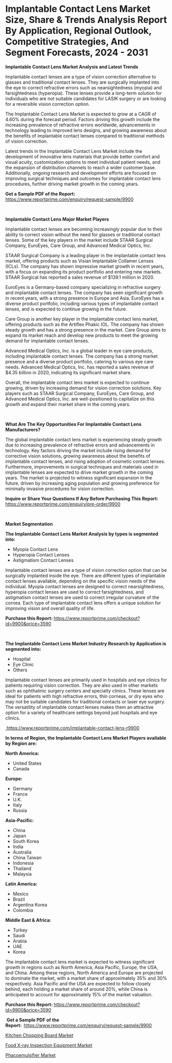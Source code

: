 <p><h1>Implantable Contact Lens Market Size, Share & Trends Analysis Report By Application, Regional Outlook, Competitive Strategies, And Segment Forecasts, 2024 - 2031</h1></p><p><strong>Implantable Contact Lens Market Analysis and Latest Trends</strong></p>
<p><p>Implantable contact lenses are a type of vision correction alternative to glasses and traditional contact lenses. They are surgically implanted into the eye to correct refractive errors such as nearsightedness (myopia) and farsightedness (hyperopia). These lenses provide a long-term solution for individuals who are not suitable candidates for LASIK surgery or are looking for a reversible vision correction option.</p><p>The Implantable Contact Lens Market is expected to grow at a CAGR of 4.60% during the forecast period. Factors driving this growth include the increasing prevalence of refractive errors worldwide, advancements in technology leading to improved lens designs, and growing awareness about the benefits of implantable contact lenses compared to traditional methods of vision correction.</p><p>Latest trends in the Implantable Contact Lens Market include the development of innovative lens materials that provide better comfort and visual acuity, customization options to meet individual patient needs, and the expansion of distribution channels to reach a wider customer base. Additionally, ongoing research and development efforts are focused on improving surgical techniques and outcomes for implantable contact lens procedures, further driving market growth in the coming years.</p></p>
<p><strong>Get a Sample PDF of the Report:&nbsp;</strong> <a href="https://www.reportprime.com/enquiry/request-sample/9900">https://www.reportprime.com/enquiry/request-sample/9900</a></p>
<p>&nbsp;</p>
<p><strong>Implantable Contact Lens Major Market Players</strong></p>
<p><p>Implantable contact lenses are becoming increasingly popular due to their ability to correct vision without the need for glasses or traditional contact lenses. Some of the key players in the market include STAAR Surgical Company, EuroEyes, Care Group, and Advanced Medical Optics, Inc.</p><p>STAAR Surgical Company is a leading player in the implantable contact lens market, offering products such as Visian Implantable Collamer Lenses (ICLs). The company has shown impressive market growth in recent years, with a focus on expanding its product portfolio and entering new markets. STAAR Surgical has reported a sales revenue of $139.1 million in 2020.</p><p>EuroEyes is a Germany-based company specializing in refractive surgery and implantable contact lenses. The company has seen significant growth in recent years, with a strong presence in Europe and Asia. EuroEyes has a diverse product portfolio, including various types of implantable contact lenses, and is expected to continue growing in the future.</p><p>Care Group is another key player in the implantable contact lens market, offering products such as the Artiflex Phakic IOL. The company has shown steady growth and has a strong presence in the market. Care Group aims to expand its market reach and develop new products to meet the growing demand for implantable contact lenses.</p><p>Advanced Medical Optics, Inc. is a global leader in eye care products, including implantable contact lenses. The company has a strong market presence and a diverse product portfolio, catering to various eye care needs. Advanced Medical Optics, Inc. has reported a sales revenue of $4.35 billion in 2020, indicating its significant market share.</p><p>Overall, the implantable contact lens market is expected to continue growing, driven by increasing demand for vision correction solutions. Key players such as STAAR Surgical Company, EuroEyes, Care Group, and Advanced Medical Optics, Inc. are well-positioned to capitalize on this growth and expand their market share in the coming years.</p></p>
<p>&nbsp;</p>
<p><strong>What Are The Key Opportunities For Implantable Contact Lens Manufacturers?</strong></p>
<p><p>The global implantable contact lens market is experiencing steady growth due to increasing prevalence of refractive errors and advancements in technology. Key factors driving the market include rising demand for corrective vision solutions, growing awareness about the benefits of implantable contact lenses, and rising adoption of cosmetic contact lenses. Furthermore, improvements in surgical techniques and materials used in implantable lenses are expected to drive market growth in the coming years. The market is projected to witness significant expansion in the future, driven by increasing aging population and growing preference for minimally invasive procedures for vision correction.</p></p>
<p><strong>Inquire or Share Your Questions If Any Before Purchasing This Report:</strong> <a href="https://www.reportprime.com/enquiry/pre-order/9900">https://www.reportprime.com/enquiry/pre-order/9900</a></p>
<p>&nbsp;</p>
<p><strong>Market Segmentation</strong></p>
<p><strong>The Implantable Contact Lens Market Analysis by types is segmented into:</strong></p>
<p><ul><li>Myopia Contact Lens</li><li>Hyperopia Contact Lenses</li><li>Astigmatism Contact Lenses</li></ul></p>
<p><p>Implantable contact lenses are a type of vision correction option that can be surgically implanted inside the eye. There are different types of implantable contact lenses available, depending on the specific vision needs of the individual. Myopia contact lenses are designed to correct nearsightedness, hyperopia contact lenses are used to correct farsightedness, and astigmatism contact lenses are used to correct irregular curvature of the cornea. Each type of implantable contact lens offers a unique solution for improving vision and overall quality of life.</p></p>
<p><strong>Purchase this Report:&nbsp;</strong><a href="https://www.reportprime.com/checkout?id=9900&price=3590">https://www.reportprime.com/checkout?id=9900&price=3590</a></p>
<p>&nbsp;</p>
<p><strong>The Implantable Contact Lens Market Industry Research by Application is segmented into:</strong></p>
<p><ul><li>Hospital</li><li>Eye Clinic</li><li>Others</li></ul></p>
<p><p>Implantable contact lenses are primarily used in hospitals and eye clinics for patients requiring vision correction. They are also used in other markets such as ophthalmic surgery centers and specialty clinics. These lenses are ideal for patients with high refractive errors, thin corneas, or dry eyes who may not be suitable candidates for traditional contacts or laser eye surgery. The versatility of implantable contact lenses makes them an attractive option for a variety of healthcare settings beyond just hospitals and eye clinics.</p></p>
<p><a href="https://www.reportprime.com/implantable-contact-lens-r9900">&nbsp;https://www.reportprime.com/implantable-contact-lens-r9900</a></p>
<p><strong>In terms of Region, the Implantable Contact Lens Market Players available by Region are:</strong></p>
<p>
    <p> <strong> North America: </strong>
        <ul>
            <li>United States</li>
            <li>Canada</li>
        </ul>
        </p> 
    <p> <strong> Europe: </strong>
        <ul>
            <li>Germany</li>
            <li>France</li>
            <li>U.K.</li>
            <li>Italy</li>
            <li>Russia</li>
        </ul>
        </p> 
    <p> <strong> Asia-Pacific: </strong>
        <ul>
            <li>China</li>
            <li>Japan</li>
            <li>South Korea</li>
            <li>India</li>
            <li>Australia</li>
            <li>China Taiwan</li>
            <li>Indonesia</li>
            <li>Thailand</li>
            <li>Malaysia</li>
        </ul>
        </p> 
    <p> <strong> Latin America: </strong>
        <ul>
            <li>Mexico</li>
            <li>Brazil</li>
            <li>Argentina Korea</li>
            <li>Colombia</li>
        </ul>
        </p> 
    <p> <strong> Middle East & Africa: </strong>
        <ul>
            <li>Turkey</li>
            <li>Saudi</li>
            <li>Arabia</li>
            <li>UAE</li>
            <li>Korea</li>
        </ul>
    </p>
    </p>
<p><p>The implantable contact lens market is expected to witness significant growth in regions such as North America, Asia Pacific, Europe, the USA, and China. Among these regions, North America and Europe are projected to dominate the market, with a market share of approximately 35% and 30% respectively. Asia Pacific and the USA are expected to follow closely behind, each holding a market share of around 20%, while China is anticipated to account for approximately 15% of the market valuation.</p></p>
<p><strong>Purchase this Report: </strong><a href="https://www.reportprime.com/checkout?id=9900&price=3590">https://www.reportprime.com/checkout?id=9900&price=3590</a></p>
<p>&nbsp;<strong>Get a Sample PDF of the Report:&nbsp;&nbsp;</strong><a href="https://www.reportprime.com/enquiry/request-sample/9900">https://www.reportprime.com/enquiry/request-sample/9900</a></p>
<p><strong></strong></p>
<p><p><a href="https://issuu.com/reportprime-2/docs/kitchen-chopping-board-market-size-2030.pptx">Kitchen Chopping Board Market</a></p><p><a href="https://view.publitas.com/reportprime-1/food-x-ray-inspection-equipment-market-exploring-market-share-market-trends-and-future-growth/">Food X-ray Inspection Equipment Market</a></p><p><a href="https://github.com/AdrianaPaucek2023/Market-Research-Report-List-1/blob/main/phacoemulsifier-market.md">Phacoemulsifier Market</a></p></p>